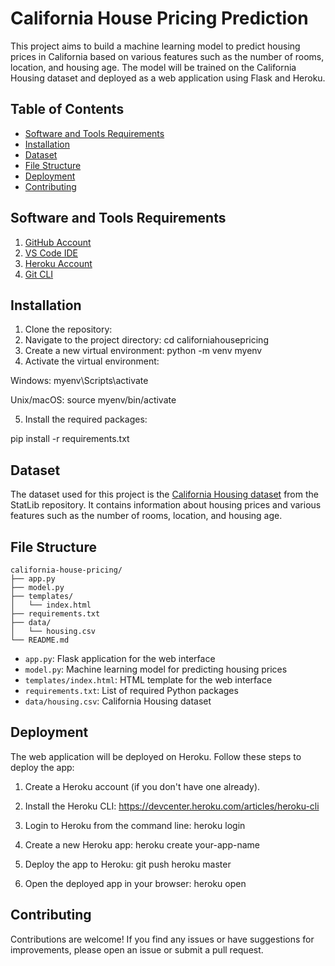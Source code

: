 # California House Pricing Prediction

This project aims to build a machine learning model to predict housing prices in California based on various features such as the number of rooms, location, and housing age. The model will be trained on the California Housing dataset and deployed as a web application using Flask and Heroku.

## Table of Contents

- [Software and Tools Requirements](#software-and-tools-requirements)
- [Installation](#installation)
- [Dataset](#dataset)
- [File Structure](#file-structure)
- [Deployment](#deployment)
- [Contributing](#contributing)

## Software and Tools Requirements

1. [GitHub Account](https://github.com)
2. [VS Code IDE](https://code.visualstudio.com)
3. [Heroku Account](https://heroku.com)
4. [Git CLI](https://git-scm.com/book/en/v2/Getting-Started-The-Command-Line)

## Installation

1. Clone the repository:
2. Navigate to the project directory:
cd californiahousepricing
3. Create a new virtual environment:
python -m venv myenv
4. Activate the virtual environment:

Windows: myenv\Scripts\activate

Unix/macOS: source myenv/bin/activate

5. Install the required packages:

pip install -r requirements.txt
## Dataset

The dataset used for this project is the [California Housing dataset](https://www.dcc.fc.up.pt/~ltorgo/Regression/cal_housing.html) from the StatLib repository. It contains information about housing prices and various features such as the number of rooms, location, and housing age.

## File Structure
```
california-house-pricing/
├── app.py
├── model.py
├── templates/
│   └── index.html
├── requirements.txt
├── data/
│   └── housing.csv
└── README.md
```
- `app.py`: Flask application for the web interface
- `model.py`: Machine learning model for predicting housing prices
- `templates/index.html`: HTML template for the web interface
- `requirements.txt`: List of required Python packages
- `data/housing.csv`: California Housing dataset

## Deployment

The web application will be deployed on Heroku. Follow these steps to deploy the app:

1. Create a Heroku account (if you don't have one already).
2. Install the Heroku CLI: https://devcenter.heroku.com/articles/heroku-cli
3. Login to Heroku from the command line: heroku login

4. Create a new Heroku app: heroku create your-app-name
5. Deploy the app to Heroku: git push heroku master
6. Open the deployed app in your browser: heroku open
## Contributing

Contributions are welcome! If you find any issues or have suggestions for improvements, please open an issue or submit a pull request.

